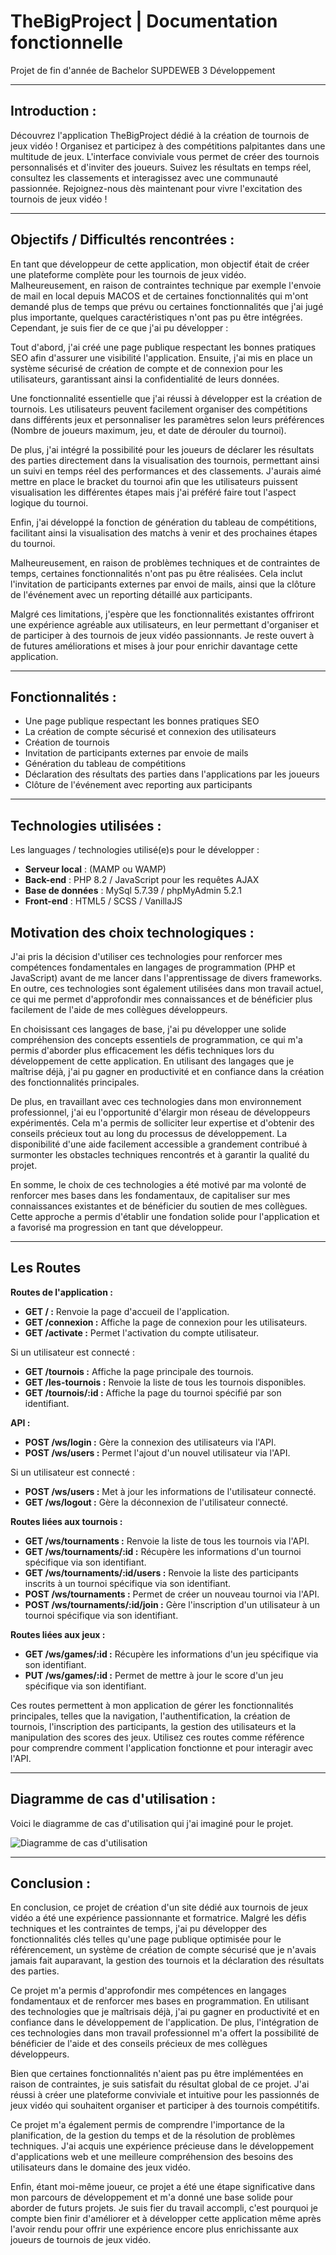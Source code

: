 # TheBigProject | Documentation fonctionnelle

Projet de fin d'année de Bachelor SUPDEWEB 3 Développement

---

## **Introduction :**
Découvrez l'application TheBigProject dédié à la création de tournois de jeux vidéo ! Organisez et participez à des compétitions palpitantes dans une multitude de jeux. L'interface conviviale vous permet de créer des tournois personnalisés et d'inviter des joueurs. Suivez les résultats en temps réel, consultez les classements et interagissez avec une communauté passionnée. Rejoignez-nous dès maintenant pour vivre l'excitation des tournois de jeux vidéo !

---

## **Objectifs / Difficultés rencontrées :**
En tant que développeur de cette application, mon objectif était de créer une plateforme complète pour les tournois de jeux vidéo. Malheureusement, en raison de contraintes technique par exemple l'envoie de mail en local depuis MACOS et de certaines fonctionnalités qui m'ont demandé plus de temps que prévu ou certaines fonctionnalités que j'ai jugé plus importante, quelques caractéristiques n'ont pas pu être intégrées. Cependant, je suis fier de ce que j'ai pu développer :

Tout d'abord, j'ai créé une page publique respectant les bonnes pratiques SEO afin d'assurer une visibilité l'application. Ensuite, j'ai mis en place un système sécurisé de création de compte et de connexion pour les utilisateurs, garantissant ainsi la confidentialité de leurs données.

Une fonctionnalité essentielle que j'ai réussi à développer est la création de tournois. Les utilisateurs peuvent facilement organiser des compétitions dans différents jeux et personnaliser les paramètres selon leurs préférences (Nombre de joueurs maximum, jeu, et date de dérouler du tournoi).

De plus, j'ai intégré la possibilité pour les joueurs de déclarer les résultats des parties directement dans la visualisation des tournois, permettant ainsi un suivi en temps réel des performances et des classements. J'aurais aimé mettre en place le bracket du tournoi afin que les utilisateurs puissent visualisation les différentes étapes mais j'ai préféré faire tout l'aspect logique du tournoi.

Enfin, j'ai développé la fonction de génération du tableau de compétitions, facilitant ainsi la visualisation des matchs à venir et des prochaines étapes du tournoi.

Malheureusement, en raison de problèmes techniques et de contraintes de temps, certaines fonctionnalités n'ont pas pu être réalisées. Cela inclut l'invitation de participants externes par envoi de mails, ainsi que la clôture de l'événement avec un reporting détaillé aux participants. 

Malgré ces limitations, j'espère que les fonctionnalités existantes offriront une expérience agréable aux utilisateurs, en leur permettant d'organiser et de participer à des tournois de jeux vidéo passionnants. Je reste ouvert à de futures améliorations et mises à jour pour enrichir davantage cette application.

---

## **Fonctionnalités :**

- Une page publique respectant les bonnes pratiques SEO
- La création de compte sécurisé et connexion des utilisateurs
- Création de tournois
- Invitation de participants externes par envoie de mails
- Génération du tableau de compétitions
- Déclaration des résultats des parties dans l'applications par les joueurs
- Clôture de l'événement avec reporting aux participants
---

## **Technologies utilisées :** 
  
Les languages / technologies utilisé(e)s pour le développer :
- **Serveur local** : (MAMP ou WAMP)
- **Back-end** : PHP 8.2 / JavaScript pour les requêtes AJAX
- **Base de données** : MySql 5.7.39 / phpMyAdmin  5.2.1
- **Front-end** : HTML5 / SCSS / VanillaJS

## **Motivation des choix technologiques :**

J'ai pris la décision d'utiliser ces technologies pour renforcer mes compétences fondamentales en langages de programmation (PHP et JavaScript) avant de me lancer dans l'apprentissage de divers frameworks. En outre, ces technologies sont également utilisées dans mon travail actuel, ce qui me permet d'approfondir mes connaissances et de bénéficier plus facilement de l'aide de mes collègues développeurs.

En choisissant ces langages de base, j'ai pu développer une solide compréhension des concepts essentiels de programmation, ce qui m'a permis d'aborder plus efficacement les défis techniques lors du développement de cette application. En utilisant des langages que je maîtrise déjà, j'ai pu gagner en productivité et en confiance dans la création des fonctionnalités principales.

De plus, en travaillant avec ces technologies dans mon environnement professionnel, j'ai eu l'opportunité d'élargir mon réseau de développeurs expérimentés. Cela m'a permis de solliciter leur expertise et d'obtenir des conseils précieux tout au long du processus de développement. La disponibilité d'une aide facilement accessible a grandement contribué à surmonter les obstacles techniques rencontrés et à garantir la qualité du projet.

En somme, le choix de ces technologies a été motivé par ma volonté de renforcer mes bases dans les fondamentaux, de capitaliser sur mes connaissances existantes et de bénéficier du soutien de mes collègues. Cette approche a permis d'établir une fondation solide pour l'application et a favorisé ma progression en tant que développeur.

---

## Les Routes

**Routes de l'application :**

- **GET / :** Renvoie la page d'accueil de l'application.
- **GET /connexion :** Affiche la page de connexion pour les utilisateurs.
- **GET /activate :** Permet l'activation du compte utilisateur.

Si un utilisateur est connecté :
- **GET /tournois :** Affiche la page principale des tournois.
- **GET /les-tournois :** Renvoie la liste de tous les tournois disponibles.
- **GET /tournois/:id :** Affiche la page du tournoi spécifié par son identifiant.

**API :**

- **POST /ws/login :** Gère la connexion des utilisateurs via l'API.
- **POST /ws/users :** Permet l'ajout d'un nouvel utilisateur via l'API.

Si un utilisateur est connecté :
- **POST /ws/users :** Met à jour les informations de l'utilisateur connecté.
- **GET /ws/logout :** Gère la déconnexion de l'utilisateur connecté.

**Routes liées aux tournois :**

- **GET /ws/tournaments :** Renvoie la liste de tous les tournois via l'API.
- **GET /ws/tournaments/:id :** Récupère les informations d'un tournoi spécifique via son identifiant.
- **GET /ws/tournaments/:id/users :** Renvoie la liste des participants inscrits à un tournoi spécifique via son identifiant.
- **POST /ws/tournaments :** Permet de créer un nouveau tournoi via l'API.
- **POST /ws/tournaments/:id/join :** Gère l'inscription d'un utilisateur à un tournoi spécifique via son identifiant.

**Routes liées aux jeux :**

- **GET /ws/games/:id :** Récupère les informations d'un jeu spécifique via son identifiant.
- **PUT /ws/games/:id :** Permet de mettre à jour le score d'un jeu spécifique via son identifiant.

Ces routes permettent à mon application de gérer les fonctionnalités principales, telles que la navigation, l'authentification, la création de tournois, l'inscription des participants, la gestion des utilisateurs et la manipulation des scores des jeux. Utilisez ces routes comme référence pour comprendre comment l'application fonctionne et pour interagir avec l'API.

---
## **Diagramme de cas d'utilisation :**
Voici le diagramme de cas d'utilisation qui j'ai imaginé pour le projet.

![Diagramme de cas d'utilisation](./usecase-diagram.jpeg)

---

## **Conclusion :**
En conclusion, ce projet de création d'un site dédié aux tournois de jeux vidéo a été une expérience passionnante et formatrice. Malgré les défis techniques et les contraintes de temps, j'ai pu développer des fonctionnalités clés telles qu'une page publique optimisée pour le référencement, un système de création de compte sécurisé que je n'avais jamais fait auparavant, la gestion des tournois et la déclaration des résultats des parties.

Ce projet m'a permis d'approfondir mes compétences en langages fondamentaux et de renforcer mes bases en programmation. En utilisant des technologies que je maîtrisais déjà, j'ai pu gagner en productivité et en confiance dans le développement de l'application. De plus, l'intégration de ces technologies dans mon travail professionnel m'a offert la possibilité de bénéficier de l'aide et des conseils précieux de mes collègues développeurs.

Bien que certaines fonctionnalités n'aient pas pu être implémentées en raison de contraintes, je suis satisfait du résultat global de ce projet. J'ai réussi à créer une plateforme conviviale et intuitive pour les passionnés de jeux vidéo qui souhaitent organiser et participer à des tournois compétitifs.

Ce projet m'a également permis de comprendre l'importance de la planification, de la gestion du temps et de la résolution de problèmes techniques. J'ai acquis une expérience précieuse dans le développement d'applications web et une meilleure compréhension des besoins des utilisateurs dans le domaine des jeux vidéo.

Enfin, étant moi-même joueur, ce projet a été une étape significative dans mon parcours de développement et m'a donné une base solide pour aborder de futurs projets. Je suis fier du travail accompli, c'est pourquoi je compte bien finir d'améliorer et à développer cette application même après l'avoir rendu pour offrir une expérience encore plus enrichissante aux joueurs de tournois de jeux vidéo.